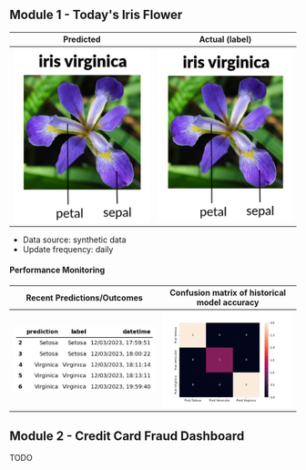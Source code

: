 
## Module 1 - Today's Iris Flower 

| Predicted | Actual (label)
|--------|------- 
| ![Iris](https://raw.githubusercontent.com/teixeiraaedson/serverless-ml-course/main/assets/latest_iris.png) | ![Iris](https://raw.githubusercontent.com/teixeiraaedson/serverless-ml-course/main/assets/actual_iris.png) 

 * Data source: synthetic data
 * Update frequency: daily

#### Performance Monitoring 

| Recent Predictions/Outcomes | Confusion matrix of historical model accuracy 
|--------|------- 
| ![Recent predictions](https://raw.githubusercontent.com/teixeiraaedson/serverless-ml-course/main/assets/df_recent.png) | ![Confusion Matrix](https://raw.githubusercontent.com/teixeiraaedson/serverless-ml-course/main/assets/confusion_matrix.png)


## Module 2 - Credit Card Fraud Dashboard


TODO

